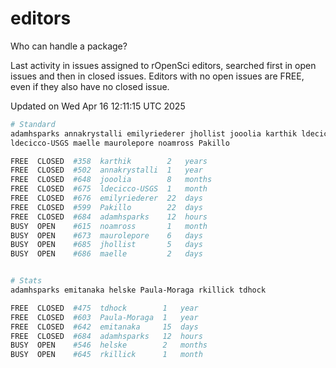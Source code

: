 # editors

Who can handle a package?

Last activity in issues assigned to rOpenSci editors, searched first in open
issues and then in closed issues. Editors with no open issues are FREE, even if
they also have no closed issue.


Updated on Wed Apr 16 12:11:15 UTC 2025

```bash
# Standard
adamhsparks annakrystalli emilyriederer jhollist jooolia karthik ldecicco
ldecicco-USGS maelle maurolepore noamross Pakillo

FREE  CLOSED  #358  karthik        2   years
FREE  CLOSED  #502  annakrystalli  1   year
FREE  CLOSED  #648  jooolia        8   months
FREE  CLOSED  #675  ldecicco-USGS  1   month
FREE  CLOSED  #676  emilyriederer  22  days
FREE  CLOSED  #599  Pakillo        22  days
FREE  CLOSED  #684  adamhsparks    12  hours
BUSY  OPEN    #615  noamross       1   month
BUSY  OPEN    #673  maurolepore    6   days
BUSY  OPEN    #685  jhollist       5   days
BUSY  OPEN    #686  maelle         2   days


# Stats
adamhsparks emitanaka helske Paula-Moraga rkillick tdhock

FREE  CLOSED  #475  tdhock        1   year
FREE  CLOSED  #603  Paula-Moraga  1   year
FREE  CLOSED  #642  emitanaka     15  days
FREE  CLOSED  #684  adamhsparks   12  hours
BUSY  OPEN    #546  helske        2   months
BUSY  OPEN    #645  rkillick      1   month
```
